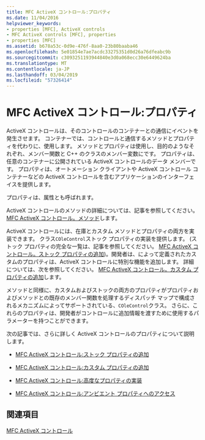 ```yaml
---
title: MFC ActiveX コントロール:プロパティ
ms.date: 11/04/2016
helpviewer_keywords:
- properties [MFC], ActiveX controls
- MFC ActiveX controls [MFC], properties
- properties [MFC]
ms.assetid: b678a53c-0d9e-476f-8aa0-23b80baaba46
ms.openlocfilehash: 5e01854e7ae7acdc33275351d0d26a76dfeabc9b
ms.sourcegitcommit: c3093251193944840e3d0a068ecc30e6449624ba
ms.translationtype: MT
ms.contentlocale: ja-JP
ms.lasthandoff: 03/04/2019
ms.locfileid: "57326414"
---
```

# <a name="mfc-activex-controls-properties"></a>MFC ActiveX コントロール:プロパティ

ActiveX コントロールは、そのコントロールのコンテナーとの通信にイベントを発生させます。 コンテナーでは、コントロールと通信するメソッドとプロパティを代わりに、使用します。 メソッドとプロパティは使用し、目的のようなそれぞれ、メンバー関数と C++ のクラスのメンバー変数にです。 プロパティは、任意のコンテナーに公開されている ActiveX コントロールのデータ メンバーです。 プロパティは、オートメーション クライアントや ActiveX コントロール コンテナーなどの ActiveX コントロールを含むアプリケーションのインターフェイスを提供します。

プロパティは、属性とも呼ばれます。

ActiveX コントロールのメソッドの詳細については、記事を参照してください。 [MFC ActiveX コントロール。メソッド](../mfc/mfc-activex-controls-methods.md)します。

ActiveX コントロールには、在庫とカスタム メソッドとプロパティの両方を実装できます。 クラス`COleControl`ストック プロパティの実装を提供します。 (ストック プロパティの完全な一覧は、記事を参照してください。 [MFC ActiveX コントロール。ストック プロパティの追加](../mfc/mfc-activex-controls-adding-stock-properties.md))。開発者は、によって定義されたカスタムのプロパティは、ActiveX コントロールに特別な機能を追加します。 詳細については、次を参照してください。 [MFC ActiveX コントロール。カスタム プロパティの追加](../mfc/mfc-activex-controls-adding-custom-properties.md)します。

メソッドと同様に、カスタムおよびストックの両方のプロパティがプロパティおよびメソッドとの既存のメンバー関数を処理するディスパッチ マップで構成されるメカニズムによってサポートされている、`COleControl`クラス。 さらに、これらのプロパティは、開発者がコントロールに追加情報を渡すために使用するパラメーターを持つことができます。

次の記事では、さらに詳しく ActiveX コントロールのプロパティについて説明します。

- [MFC ActiveX コントロール:ストック プロパティの追加](../mfc/mfc-activex-controls-adding-stock-properties.md)

- [MFC ActiveX コントロール:カスタム プロパティの追加](../mfc/mfc-activex-controls-adding-custom-properties.md)

- [MFC ActiveX コントロール:高度なプロパティの実装](../mfc/mfc-activex-controls-advanced-property-implementation.md)

- [MFC ActiveX コントロール:アンビエント プロパティへのアクセス](../mfc/mfc-activex-controls-accessing-ambient-properties.md)

## <a name="see-also"></a>関連項目

[MFC ActiveX コントロール](../mfc/mfc-activex-controls.md)
